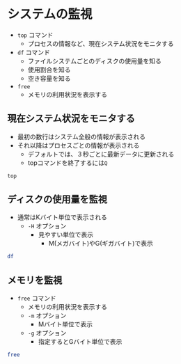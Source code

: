 # システムの監視

* `top` コマンド
    * プロセスの情報など、現在システム状況をモニタする
* `df` コマンド
    * ファイルシステムごとのディスクの使用量を知る
    * 使用割合を知る
    * 空き容量を知る
* `free`
    * メモリの利用状況を表示する

## 現在システム状況をモニタする

* 最初の数行はシステム全般の情報が表示される
* それ以降はプロセスごとの情報が表示される
    * デフォルトでは、３秒ごとに最新データに更新される
    * topコマンドを終了するには`Q`

```bash
top
```

## ディスクの使用量を監視

* 通常はKバイト単位で表示される
    * `-H` オプション
        * 見やすい単位で表示
            * M(メガバイト)やG(ギガバイト)で表示

```bash
df
```

## メモリを監視

* `free` コマンド
    * メモリの利用状況を表示する
    * `-m` オプション
        * Mバイト単位で表示
    * `-g` オプション
        * 指定するとGバイト単位で表示
    
```bash
free
```
